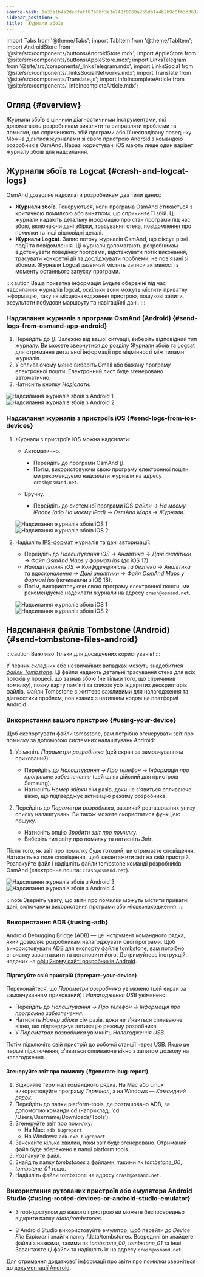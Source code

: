 ```yaml
---
source-hash: 1a33a1b4a2dedfaff07a0bf3e3e748f9060a255db1a4b2b9c0fb3d363a38cdf0
sidebar_position: 5
title:  Журнали збоїв
---
```

import Tabs from '@theme/Tabs';
import TabItem from '@theme/TabItem';
import AndroidStore from '@site/src/components/buttons/AndroidStore.mdx';
import AppleStore from '@site/src/components/buttons/AppleStore.mdx';
import LinksTelegram from '@site/src/components/_linksTelegram.mdx';
import LinksSocial from '@site/src/components/_linksSocialNetworks.mdx';
import Translate from '@site/src/components/Translate.js';
import InfoIncompleteArticle from '@site/src/components/_infoIncompleteArticle.mdx';



## Огляд {#overview}

Журнали збоїв є цінними діагностичними інструментами, які допомагають розробникам виявляти та виправляти проблеми та помилки, що спричиняють збій програми або її несподівану поведінку. Можна ділитися журналами зі свого пристрою Android з командою розробників OsmAnd. Наразі користувачі iOS мають лише один варіант журналу збоїв для надсилання.


## Журнали збоїв та Logcat {#crash-and-logcat-logs}

OsmAnd дозволяє надсилати розробникам два типи даних:

- **Журнали збоїв**. Генеруються, коли програма OsmAnd стикається з критичною помилкою або винятком, що спричиняє її збій. Ці журнали надають детальну інформацію про стан програми під час збою, включаючи дані збірки, трасування стека, повідомлення про помилки та інші відповідні деталі.
- **Журнали Logcat**. Запис потоку журналів OsmAnd, що фіксує різні події та повідомлення. Ці журнали допомагають розробникам відстежувати поведінку програми, відстежувати потік виконання, трасувати конкретні дії та досліджувати проблеми, не пов'язані зі збоями. Журнали Logcat зазвичай містять записи активності з моменту останнього запуску програми.

:::caution Ваша приватна інформація
Будьте обережні під час надсилання журналів logcat, оскільки вони можуть містити приватну інформацію, таку як місцезнаходження пристрою, пошукові запити, результати побудови маршруту та навігаційні дані.
:::


### Надсилання журналів з програми OsmAnd (Android) {#send-logs-from-osmand-app-android}

1. Перейдіть до *<Translate android="true" ids="shared_string_menu,shared_string_help,send_crash_log"/> (<Translate android="true" ids="send_logcat_log"/>)*. Залежно від вашої ситуації, виберіть відповідний тип журналу. Ви можете звернутися до розділу [Журнали збоїв та Logcat](#crash-and-logcat-logs) для отримання детальної інформації про відмінності між типами журналів.
2. У спливаючому меню виберіть Gmail або бажану програму електронної пошти. Електронний лист буде згенеровано автоматично.
3. Натисніть кнопку *Надіслати*.

![Надсилання журналів збоїв з Android 1](@site/static/img/troubleshooting/send_logs_andr_5.png)  ![Надсилання журналів збоїв з Android 2](@site/static/img/troubleshooting/send_logs_andr_2.png)


### Надсилання журналів з пристроїв iOS {#send-logs-from-ios-devices}

1. Журнали з пристроїв iOS можна надсилати:

    - Автоматично.
        - Перейдіть до програми OsmAnd *<Translate ios="true" ids="shared_string_menu,shared_string_help,report_an_issues"/> (<Translate ios="true" ids="send_log"/>)*.  
        - Потім, використовуючи свою програму електронної пошти, ми рекомендуємо надсилати журнали на адресу `crash@osmand.net`.

    - Вручну.
        - Перейдіть до системної програми iOS *Файли → На моєму iPhone (або На моєму iPad) → OsmAnd Maps → Журнали*.

    ![Надсилання журналів збоїв iOS 1](@site/static/img/troubleshooting/send_logs_ios_1.png)  ![Надсилання журналів збоїв iOS 2](@site/static/img/troubleshooting/send_logs_ios_2.png)

2. Надішліть [IPS-формат](https://docs.fileformat.com/misc/ips/#formats-for-ios-analytics-data) журналів та дані авторизації:
    - Перейдіть до *Налаштування iOS → Аналітика → Дані аналітики → Файл OsmAnd Maps у форматі ips* (до iOS 17).
    - *Налаштування iOS → Конфіденційність та безпека → Аналітика та вдосконалення → Дані аналітики → Файл OsmAnd Maps у форматі ips* (починаючи з iOS 18).
    - Потім, використовуючи свою програму електронної пошти, ми рекомендуємо надсилати журнали на адресу `crash@osmand.net`.

    ![Надсилання журналів збоїв iOS 1](@site/static/img/troubleshooting/send_log_ios.png)  ![Надсилання журналів збоїв iOS 2](@site/static/img/troubleshooting/log_1_ios.png)


## Надсилання файлів Tombstone (Android) {#send-tombstone-files-android}

:::caution Важливо
Тільки для досвідчених користувачів!
:::

У певних складних або незвичайних випадках можуть знадобитися *[файли Tombstone](https://source.android.com/docs/core/tests/debug)*. Ці файли надають детальні трасування стека для всіх потоків у процесі, що зазнав збою (не тільки того, що спричинив помилку), повну карту пам'яті та список усіх відкритих дескрипторів файлів. Файли Tombstone є життєво важливими для налагодження та діагностики проблем, пов'язаних з нативним кодом на платформі Android.


### Використання вашого пристрою {#using-your-device}

Щоб експортувати файли tombstone, вам потрібно згенерувати звіт про помилку за допомогою системних налаштувань Android:

1. Увімкніть *Параметри розробника* (цей екран за замовчуванням прихований).
    - Перейдіть до *Налаштування → Про телефон → Інформація про програмне забезпечення* (цей шлях дійсний для пристроїв Samsung).
    - Натисніть *Номер збірки* сім разів, доки не з'явиться спливаюче вікно, що підтверджує активацію режиму розробника.

2. Перейдіть до *Параметри розробника*, зазвичай розташованих унизу списку налаштувань. Ви також можете скористатися функцією пошуку.
    - Натисніть опцію *Зробити звіт про помилку*.
    - Виберіть тип звіту про помилку та натисніть *Звіт*.
  
Після того, як звіт про помилку буде готовий, ви отримаєте сповіщення. Натисніть на поле сповіщення, щоб завантажити звіт на свій пристрій. Розпакуйте файл і надішліть файли tombstone команді розробників OsmAnd (електронна пошта: `crash@osmand.net`).

![Надсилання журналів збоїв з Android 3](@site/static/img/troubleshooting/send_logs_andr_3.png)  ![Надсилання журналів збоїв з Android 4](@site/static/img/troubleshooting/send_logs_andr_4.png)

:::note
Зверніть увагу, що звіти про помилки можуть містити приватні дані, включаючи використання програми або місцезнаходження.
:::

### Використання ADB {#using-adb}

Android Debugging Bridge (ADB) — це інструмент командного рядка, який дозволяє розробникам налагоджувати свої програми. Щоб використовувати ADB для експорту файлів tombstone, вам потрібно спочатку завантажити та встановити його. Дотримуйтесь інструкцій, наданих на [офіційному сайті розробників Android](https://developer.android.com/tools/releases/platform-tools).

#### Підготуйте свій пристрій {#prepare-your-device}

Переконайтеся, що *Параметри розробника* увімкнено (цей екран за замовчуванням прихований) і *Налагодження USB* увімкнено:

- Перейдіть до *Налаштування → Про телефон → Інформація про програмне забезпечення*.
- Натисніть *Номер збірки* сім разів, доки не з'явиться спливаюче вікно, що підтверджує активацію режиму розробника.
- У *Параметрах розробника* увімкніть *Налагодження USB*.

Потім підключіть свій пристрій до робочої станції через USB. Якщо це перше підключення, з'явиться спливаюче вікно з запитом дозволу на налагодження.

#### Згенеруйте звіт про помилку {#generate-bug-report}

1. Відкрийте термінал командного рядка. На Mac або Linux використовуйте програму *Термінал*, а на Windows — *Командний рядок*.
2. Перейдіть до папки platform-tools, де розташовано ADB, за допомогою команди *cd* (наприклад, ‘cd /Users/Username/Downloads/Tools’).
3. Згенеруйте звіт про помилку:
   - На Mac: ```adb bugreport```
   - На Windows: ```adb.exe bugreport```
4. Зачекайте кілька хвилин, поки звіт буде згенеровано. Отриманий файл буде збережено в папці platform tools.
5. Розпакуйте файл.
6. Знайдіть папку *tombstones* з файлами, такими як *tombstone_00*, *tombstone_01* тощо.
7. Надішліть файли tombstone на адресу `crash@osmand.net`.

<!--
* Open the terminal and call the command:  
```adb bugreport ./output.zip```  
where output.zip is the name of the result file  

* Unzip the result file:  
```unzip file.zip -d destination_folder```  

* Find tombstones folder:  
```cd FS/data/tombstones```
Where you find files like  -->

### Використання рутованих пристроїв або емулятора Android Studio {#using-rooted-devices-or-android-studio-emulator}

- З root-доступом до вашого пристрою ви можете безпосередньо відкрити папку */data/tombstones*.  

- В Android Studio використовуйте емулятор, щоб перейти до *Device File Explorer* і знайти папку /data/tombstones. Всередині ви знайдете файли з назвами, такими як *tombstone_00*, *tombstone_01* та інші. Завантажте ці файли та надішліть їх на адресу `crash@osmand.net`.

Для отримання додаткової інформації про звіти про помилки зверніться до [документації Android](https://developer.android.com/studio/debug/bug-report).